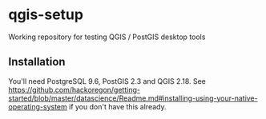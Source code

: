 # qgis-setup
Working repository for testing QGIS / PostGIS desktop tools

## Installation
You'll need PostgreSQL 9.6, PostGIS 2.3 and QGIS 2.18. See <https://github.com/hackoregon/getting-started/blob/master/datascience/Readme.md#installing-using-your-native-operating-system> if you don't have this already.
